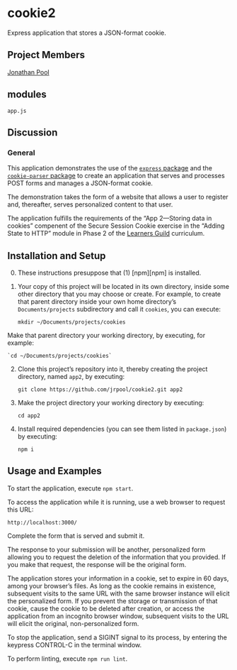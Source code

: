 # cookie2
Express application that stores a JSON-format cookie.

## Project Members

[Jonathan Pool](https://github.com/jrpool)

## modules

```
app.js
```

## Discussion

### General

This application demonstrates the use of the [`express` package][exp] and the [`cookie-parser` package][cp] to create an application that serves and processes POST forms and manages a JSON-format cookie.

The demonstration takes the form of a website that allows a user to register and, thereafter, serves personalized content to that user.

The application fulfills the requirements of the “App 2—Storing data in cookies” compenent of the Secure Session Cookie exercise in the “Adding State to HTTP” module in Phase 2 of the [Learners Guild][lg] curriculum.

## Installation and Setup

0. These instructions presuppose that (1) [npm][npm] is installed.

1. Your copy of this project will be located in its own directory, inside some other directory that you may choose or create. For example, to create that parent directory inside your own home directory’s `Documents/projects` subdirectory and call it `cookies`, you can execute:

    `mkdir ~/Documents/projects/cookies`

Make that parent directory your working directory, by executing, for example:

    `cd ~/Documents/projects/cookies`

2. Clone this project’s repository into it, thereby creating the project directory, named `app2`, by executing:

    `git clone https://github.com/jrpool/cookie2.git app2`

2. Make the project directory your working directory by executing:

    `cd app2`

3. Install required dependencies (you can see them listed in `package.json`) by executing:

    `npm i`

## Usage and Examples

To start the application, execute `npm start`.

To access the application while it is running, use a web browser to request this URL:

`http://localhost:3000/`

Complete the form that is served and submit it.

The response to your submission will be another, personalized form allowing you to request the deletion of the information that you provided. If you make that request, the response will be the original form.

The application stores your information in a cookie, set to expire in 60 days, among your browser’s files. As long as the cookie remains in existence, subsequent visits to the same URL with the same browser instance will elicit the personalized form. If you prevent the storage or transmission of that cookie, cause the cookie to be deleted after creation, or access the application from an incognito browser window, subsequent visits to the URL will elicit the original, non-personalized form.

To stop the application, send a SIGINT signal to its process, by entering the keypress CONTROL-C in the terminal window.

To perform linting, execute `npm run lint`.

[cp]: https://www.npmjs.com/package/cookie-parser
[exp]: https://www.npmjs.com/package/express
[lg]: https://www.learnersguild.org
